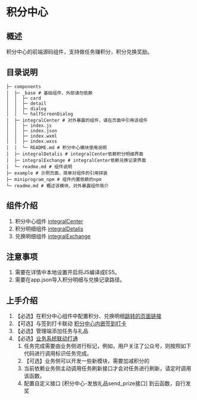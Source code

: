 # 积分中心
## 概述
积分中心的前端源码组件，支持做任务赚积分，积分兑换奖励。

## 目录说明
```
├─ components
│  ├─ _base # 基础组件，外部请勿依赖
│  │  ├─ card
│  │  ├─ detail
│  │  ├─ dialog
│  │  └─ halfScreenDialog
│  ├─ integralCenter # 对外暴露的组件，请在页面中引用该组件
│  │  ├─ index.js
│  │  ├─ index.json
│  │  ├─ index.wxml
│  │  ├─ index.wxss
│  │  └─ README.md # 积分中心模块使用说明
│  ├─ integralDetalis # integralCenter依赖积分明细界面
│  ├─ integralExchange # integralCenter依赖兑换记录界面
│  └─ readme.md # 组件说明
├─ example # 示例页面，简单对组件的引用拼装
├─ miniprogram_npm # 组件内置依赖的npm
└─ readme.md # 概述该模块，对外暴露组件简介
```
## 组件介绍

1. 积分中心组件 [integralCenter](./components/integralCenter/README.md)
2. 积分明细组件 [integralDetalis](./components/integralCenter/README.md)
3. 兑换明细组件 [integralExchange](./components/integralExchange/README.md)


## 注意事项
1. 需要在详情中本地设置开启将JS编译成ES5。
2. 需要在app.json导入积分明细与兑换记录路径。

## 上手介绍

1. 【必选】在积分中心组件中配置积分、兑换明细[跳转的页面链接](./components/integralCenter#2-跳转链接)
2. 【可选】与签到打卡联动
[积分中心内嵌签到打卡](./components/integralCenter#3积分中心内嵌签到模块)
3. 【必选】管理端添加任务与礼品
4. 【必选】[业务系统联动打通](https://github.com/TencentCloudBase-PageModule/integral-center/tree/master/docs/diy.md)
   1. 任务完成需要由业务侧进行标记，例如，用户关注了公众号，则按照如下代码进行调用标识任务完成。
   2. 【可选】业务侧可以开发一些新模块，需要加减积分的
   3. 当前依赖业务侧主动调用任务刷新接口才会对任务进行刷新，请定时调用该函数。
   4. 配置自定义接口 [积分中心-发放礼品send_prize接口] 到云函数，自行发奖
